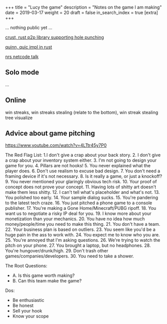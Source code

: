 +++
title = "Lucy the game"
description = "Notes on the game I am making"
date = 2019-03-17
weight = 20
draft = false
in_search_index = true
[extra]
+++

... nothing public yet ...

[crust, rust p2p library supporting hole punching](https://github.com/maidsafe/crust)


[quinn, quic impl in rust](https://github.com/djc/quinn)

[nrs netcode talk](https://www.youtube.com/watch?v=7jb0FOcImdg)

## Solo mode

...

## Online

win streaks, win streaks stealing (relate to the bottom), win streak stealing tree visualize

## Advice about game pitching

https://www.youtube.com/watch?v=4LTtr45y7P0

The Red Flag List:
1.I don't give a crap about your back story.
2. I don't give a crap about your inventory system either.
3. I'm not going to design your game for you.
4. Pillars are not hooks!
5. You never explained what the player does.
6. Don't use realism to excuse bad design.
7. You don't need a framing device if it's not necessary.
8. Is it really a game, or just a knockoff? 
9. You never mentioned your glaringly obvious tech risk.
10. Your proof of concept does not prove your concept.
11. Having lots of shitty art doesn't make them less shitty.
12. I can't tell what's placeholder and what's not.
13. You polished too early.
14. Your sample dialog sucks.
15. You're pandering to the latest tech craze.
16. You just pitched a phone game to a console publisher.
17. You're making a Gone Home/Minecraft/PUBG ripoff.
18. You want us to negotiate a risky IP deal for you.
19. I know more about your monetization than your mechanics.
20. You have no idea how much money/people/time you need to make this thing.
21. You don't have a team.
22. Your business plan is based on outliers.
23. You seem like you'd be a huge pain in the ass to work with.
24. You expect me to know who you are.
25. You're annoyed that I'm asking questions.
26. We're trying to watch the pitch on your phone.
27. You brought a laptop, but no headphones.
28. You're hungover/drunk/high.
29. Don't trash other games/companies/developers.
30. You need to take a shower.

The Root Questions:
- A. Is this game worth making?
- B. Can this team make the game?

Dos:
- Be enthusiastic
- Be honest
- Sell your hook
- Know your scope
